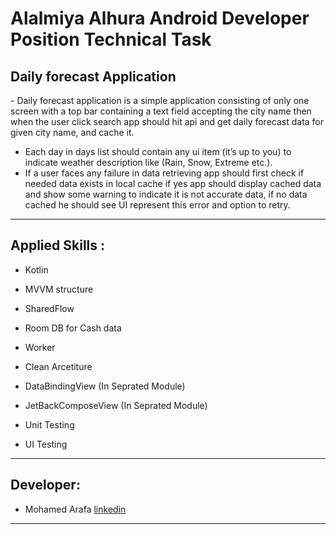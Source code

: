 # Alalmiya Alhura Android Developer Position Technical Task

<h2>Daily forecast Application</h2>
- Daily forecast application is a simple application consisting of only one screen with a top bar containing a
text field accepting the city name then when the user click search app should hit api and get daily forecast
data for given city name, and cache it.

- Each day in days list should contain any ui item (it’s up to you) to indicate weather description like (Rain,
Snow, Extreme etc.).
- If a user faces any failure in data retrieving app should first check if needed data exists in local cache if yes
app should display cached data and show some warning to indicate it is not accurate data, if no data
cached he should see UI represent this error and option to retry.

<hr>

<h2>Applied Skills :</h2>

- Kotlin

- MVVM structure

- SharedFlow

- Room DB for Cash data

- Worker

- Clean Arcetiture

- DataBindingView (In Seprated Module)

- JetBackComposeView (In Seprated Module)

- Unit Testing

- UI Testing





<hr>
<h2>Developer:</h2>

- Mohamed Arafa [linkedin](https://www.linkedin.com/in/devmohamed/)

<hr>

